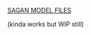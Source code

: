 [SAGAN MODEL FILES](https://drive.google.com/drive/folders/1cOv77t_DH86_Xq5STSri4slQMJWLxwh2?usp=sharing)

(kinda works but WIP still)
